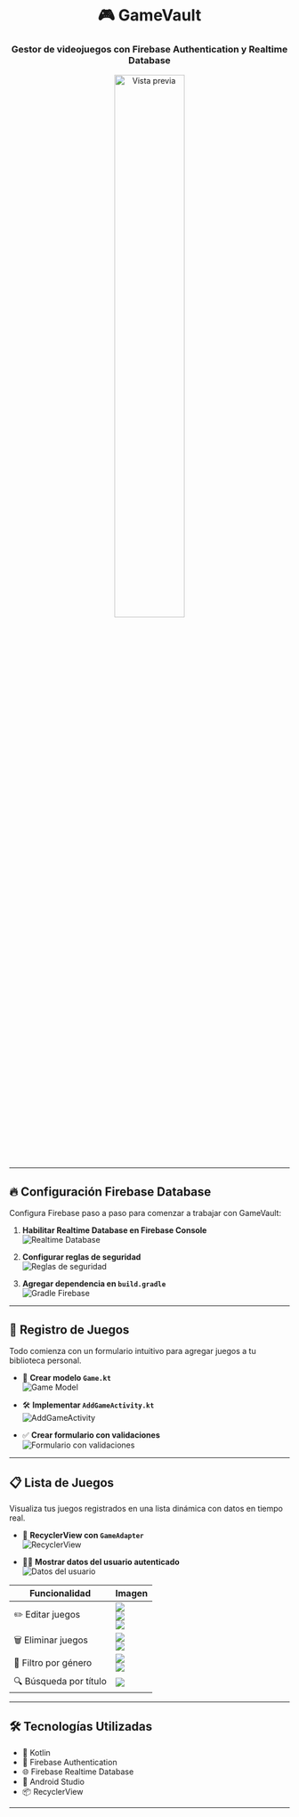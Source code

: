 <h1 align="center">🎮 GameVault</h1>
<h3 align="center">Gestor de videojuegos con Firebase Authentication y Realtime Database</h3>

<p align="center">
  <img src="app/src/imagenes/galeria1.jpg" alt="Vista previa" width="50%">
</p>

---

## 🔥 Configuración Firebase Database

Configura Firebase paso a paso para comenzar a trabajar con GameVault:

1. **Habilitar Realtime Database en Firebase Console**  
   ![Realtime Database](app/src/imagenes/firebase-enable-db.jpg)

2. **Configurar reglas de seguridad**  
   ![Reglas de seguridad](app/src/imagenes/firebase-rules.jpg)

3. **Agregar dependencia en `build.gradle`**  
   ![Gradle Firebase](app/src/imagenes/gradle-dependency.jpg)

---

## 💾 Registro de Juegos

Todo comienza con un formulario intuitivo para agregar juegos a tu biblioteca personal.

- 🧩 **Crear modelo `Game.kt`**  
  ![Game Model](app/src/imagenes/modelo-game.jpg)

- 🛠️ **Implementar `AddGameActivity.kt`**  
  ![AddGameActivity](app/src/imagenes/add-game-activity.jpg)

- ✅ **Crear formulario con validaciones**  
  ![Formulario con validaciones](app/src/imagenes/formulario-validado.jpg)

---

## 📋 Lista de Juegos

Visualiza tus juegos registrados en una lista dinámica con datos en tiempo real.

- 🧱 **RecyclerView con `GameAdapter`**  
  ![RecyclerView](app/src/imagenes/game-adapter.jpg)


- 🙋‍♂️ **Mostrar datos del usuario autenticado**  
  ![Datos del usuario](app/src/imagenes/datos-usuario.jpg)

| Funcionalidad              | Imagen                                                                 |
|---------------------------|------------------------------------------------------------------------|
| ✏️ Editar juegos           | ![](app/src/imagenes/editar-juego1.jpg)<br>![](app/src/imagenes/editar-juego2.jpg)<br>![](app/src/imagenes/editar-juego3.jpg) |
| 🗑️ Eliminar juegos         | ![](app/src/imagenes/eliminar-juego1.jpg)<br>![](app/src/imagenes/eliminar-juego2.jpg) |
| 🎯 Filtro por género       | ![](app/src/imagenes/filtro-genero1.jpg)<br>![](app/src/imagenes/filtro-genero2.jpg) |
| 🔍 Búsqueda por título     | ![](app/src/imagenes/busqueda-titulo.jpg)                                    |

---

## 🛠 Tecnologías Utilizadas

- 🧩 Kotlin
- 🔐 Firebase Authentication
- 🌐 Firebase Realtime Database
- 📱 Android Studio
- 📦 RecyclerView

---

